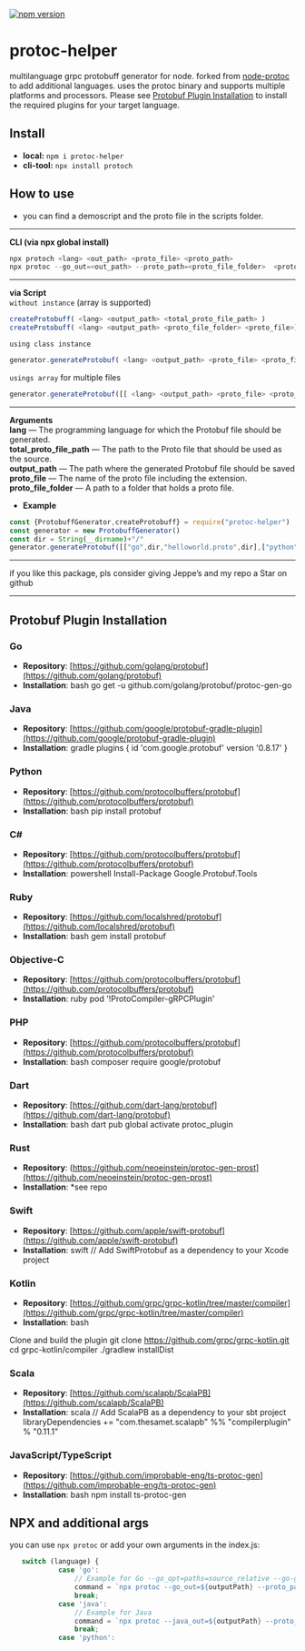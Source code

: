 [![npm version](https://badge.fury.io/js/protoc-helper.svg)](https://badge.fury.io/js/protoc-helper)

# protoc-helper
multilanguage  grpc protobuff generator for node. forked from [node-protoc](https://github.com/YePpHa/node-protoc) to add additional languages.
uses the protoc binary and supports multiple platforms and processors. Please see [Protobuf Plugin Installation](https://github.com/ji-podhead/protoc-helper/edit/master/README.md#protobuf-plugin-installation) to install the required plugins for your target language.

## Install
- **local:**    `npm i protoc-helper`
- **cli-tool:** `npx install protoch`
## How to use 
- you can find  a demoscript and the proto file in the scripts folder.
---
  
**CLI (via npx global install)**
```JavaScript
npx protoch <lang> <out_path> <proto_file> <proto_path>
npx protoc --go_out=<out_path> --proto_path=<proto_file_folder>  <proto_file> // exchange --go_out is using another lamguage
```
---
**via Script** <br>
`without instance` (array is supported)
```JavaScript
createProtobuff( <lang> <output_path> <total_proto_file_path> )
createProtobuff( <lang> <output_path> <proto_file_folder> <proto_file>)

```
`using class instance`
```JavaScript
generator.generateProtobuf( <lang> <output_path> <proto_file> <proto_file_folder>)
```
`usings array` for multiple files

```JavaScript
generator.generateProtobuf([[ <lang> <output_path> <proto_file> <proto_file_folder>],[ <lang> <output_path> <proto_file> <proto_file_folder> ]])
```
---
**Arguments** <br>
 **lang** — The programming language for which the Protobuf file should be generated.
<br> **total_proto_file_path** — The path to the Proto file that should be used as the source.
<br> **output_path** — The path where the generated Protobuf file should be saved
<br> **proto_file** — The name of the proto file including the extension.
<br> **proto_file_folder** — A path to a folder that holds a proto file.

- **Example**
```JavaScript
const {ProtobuffGenerator,createProtobuff} = require("protoc-helper")
const generator = new ProtobuffGenerator()
const dir = String(__dirname)+"/"
generator.generateProtobuf([["go",dir,"helloworld.proto",dir],["python",dir,"helloworld.proto",dir]])
 ```



---

if you like this package, pls consider giving Jeppe’s and my repo a Star on github

---
## Protobuf Plugin Installation

### Go
- **Repository**: [https://github.com/golang/protobuf](https://github.com/golang/protobuf)
- **Installation**:
bash go get -u github.com/golang/protobuf/protoc-gen-go


### Java
- **Repository**: [https://github.com/google/protobuf-gradle-plugin](https://github.com/google/protobuf-gradle-plugin)
- **Installation**:
gradle plugins { id 'com.google.protobuf' version '0.8.17' }


### Python
- **Repository**: [https://github.com/protocolbuffers/protobuf](https://github.com/protocolbuffers/protobuf)
- **Installation**:
bash pip install protobuf


### C#
- **Repository**: [https://github.com/protocolbuffers/protobuf](https://github.com/protocolbuffers/protobuf)
- **Installation**:
powershell Install-Package Google.Protobuf.Tools


### Ruby
- **Repository**: [https://github.com/localshred/protobuf](https://github.com/localshred/protobuf)
- **Installation**:
bash gem install protobuf


### Objective-C
- **Repository**: [https://github.com/protocolbuffers/protobuf](https://github.com/protocolbuffers/protobuf)
- **Installation**:
ruby pod '!ProtoCompiler-gRPCPlugin'


### PHP
- **Repository**: [https://github.com/protocolbuffers/protobuf](https://github.com/protocolbuffers/protobuf)
- **Installation**:
bash composer require google/protobuf


### Dart
- **Repository**: [https://github.com/dart-lang/protobuf](https://github.com/dart-lang/protobuf)
- **Installation**:
bash dart pub global activate protoc_plugin


### Rust
- **Repository**: (https://github.com/neoeinstein/protoc-gen-prost](https://github.com/neoeinstein/protoc-gen-prost)
- **Installation**:
*see repo


### Swift
- **Repository**: [https://github.com/apple/swift-protobuf](https://github.com/apple/swift-protobuf)
- **Installation**:
swift // Add SwiftProtobuf as a dependency to your Xcode project


### Kotlin
- **Repository**: [https://github.com/grpc/grpc-kotlin/tree/master/compiler](https://github.com/grpc/grpc-kotlin/tree/master/compiler)
- **Installation**:
bash

Clone and build the plugin
git clone https://github.com/grpc/grpc-kotlin.git cd grpc-kotlin/compiler ./gradlew installDist


### Scala
- **Repository**: [https://github.com/scalapb/ScalaPB](https://github.com/scalapb/ScalaPB)
- **Installation**:
scala // Add ScalaPB as a dependency to your sbt project libraryDependencies += "com.thesamet.scalapb" %% "compilerplugin" % "0.11.1"


### JavaScript/TypeScript
- **Repository**: [https://github.com/improbable-eng/ts-protoc-gen](https://github.com/improbable-eng/ts-protoc-gen)
- **Installation**:
bash npm install ts-protoc-gen

## NPX and additional args

you can use `npx protoc` or add your own arguments in the index.js:
```JavaScript
   switch (language) {
            case 'go':
                // Example for Go --go_opt=paths=source_relative --go-grpc_out=. --go-grpc_opt=paths=source_relative
                command = `npx protoc --go_out=${outputPath} --proto_path=${proto_path} ${proto_file}`;
                break;
            case 'java':
                // Example for Java
                command = `npx protoc --java_out=${outputPath} --proto_path=${proto_path} ${proto_file}`;
                break;
            case 'python':
```
